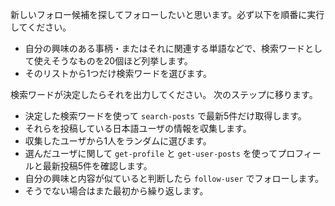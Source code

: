 新しいフォロー候補を探してフォローしたいと思います。必ず以下を順番に実行してください。

- 自分の興味のある事柄・またはそれに関連する単語などで、検索ワードとして使えそうなものを20個ほど列挙します。
- そのリストから1つだけ検索ワードを選びます。

検索ワードが決定したらそれを出力してください。
次のステップに移ります。

- 決定した検索ワードを使って `search-posts` で最新5件だけ取得します。
- それらを投稿している日本語ユーザの情報を収集します。
- 収集したユーザから1人をランダムに選びます。
- 選んだユーザに関して `get-profile` と `get-user-posts` を使ってプロフィールと最新投稿5件を確認します。
- 自分の興味と内容が似ていると判断したら `follow-user` でフォローします。
- そうでない場合はまた最初から繰り返します。
